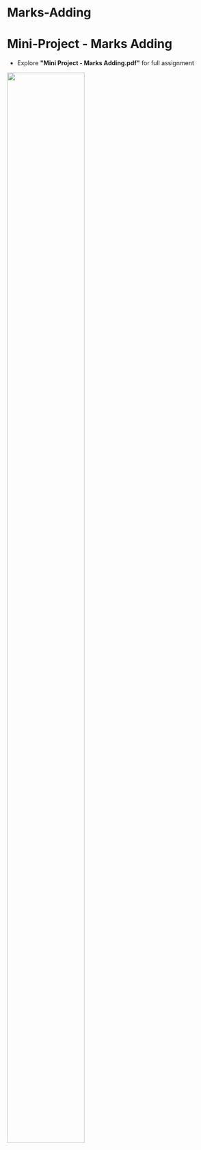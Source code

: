 # Marks-Adding
# Mini-Project - Marks Adding

- Explore **"Mini Project - Marks Adding.pdf"** for full assignment


<img src="https://github.com/psrana/Mini-Project-Marks-Adding/assets/7460892/9be14aa0-eaa0-403a-9575-32771724f0e2" width="60%" height="80%" />
